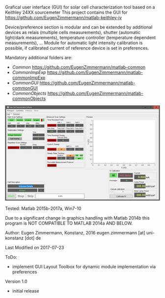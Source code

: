 Grafical user interface (GUI) for solar cell characterization tool based on a Keithley 24XX sourcemeter
This project contains the GUI for https://github.com/EugenZimmermann/matlab-keithley-jv

Device/preference section is modular and can be extended by additional devices as relais (multiple cells measurements), shutter (automatic light/dark measurements), temperature controller (temperature dependent measurements), ... Module for automatic light intensity calibration is possible, if calibrated current of reference device is set in preferences.

Mandatory additional folders are:
- *Common* https://github.com/EugenZimmermann/matlab-common
- *CommonImpExp* https://github.com/EugenZimmermann/matlab-commonImpExp
- *CommonGUI* https://github.com/EugenZimmermann/matlab-commonGUI
- *CommonObjects* https://github.com/EugenZimmermann/matlab-commonObjects

![Main Window](ExamplePictures//mainwindow.png?raw=true "Main Window")

Tested: Matlab 2015b-2017a, Win7-10

Due to a significant change in graphics handling with Matlab 2014b this program is NOT COMPATIBLE TO MATLAB 2014a AND BELOW.

Author: Eugen Zimmermann, Konstanz, 2016 eugen.zimmermann [at] uni-konstanz [dot] de

Last Modified on 2017-07-23

ToDo:
- implement GUI Layout Toolbox for dynamic module implementation via preferences

Version 1.0
- initial release
